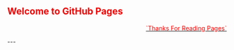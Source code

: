 
##  <font color='#EE80000'> Welcome to GitHub Pages</font>
<p align="right">
  <u>
    <font color='#ff0000'>`Thanks For Reading Pages`</font>
    </u>
</p>
---
</br>
